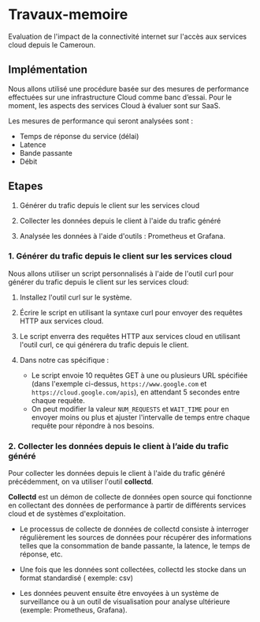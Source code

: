 # Travaux-memoire
Evaluation de l'impact de la connectivité internet sur l'accès aux services cloud depuis le Cameroun.

## Implémentation 
Nous allons utilisé une procédure basée sur des mesures de performance effectuées sur une infrastructure Cloud comme banc d’essai.
Pour le moment, les aspects des services Cloud à évaluer sont sur SaaS.

Les mesures de performance qui seront analysées sont :
- Temps de réponse du service (délai)
- Latence
- Bande passante
- Débit

## Etapes

1) Générer du trafic depuis le client sur les services cloud

2) Collecter les données depuis le client à l'aide du trafic généré

3) Analysée les données à l'aide d'outils : Prometheus et Grafana.


### 1. Générer du trafic depuis le client sur les services cloud

Nous allons  utiliser un script personnalisés à l'aide de l'outil curl pour générer du trafic depuis le client sur les services cloud:

1. Installez l'outil curl sur le système.
2. Écrire le script  en utilisant la syntaxe curl pour envoyer des requêtes HTTP aux services cloud.
3. Le script enverra  des requêtes HTTP aux services cloud en utilisant l'outil curl, ce qui générera du trafic depuis le client.
4. Dans notre cas spécifique :

	- Le script envoie 10 requêtes GET à une ou plusieurs URL spécifiée (dans l'exemple ci-dessus, `https://www.google.com` et `https://cloud.google.com/apis`), en attendant 5 secondes entre chaque requête.
	-  On peut modifier la valeur `NUM_REQUESTS` et `WAIT_TIME` pour en envoyer moins ou plus et ajuster l'intervalle de temps entre chaque requête pour répondre à nos besoins.

### 2.   Collecter les données depuis le client à l’aide du trafic généré

Pour collecter les données depuis le client à l'aide du trafic généré précédemment, on va  utiliser l'outil **collectd**.

**Collectd** est un démon de collecte de données open source qui fonctionne en collectant des données de performance à partir de différents services cloud et de systèmes d'exploitation.

- Le processus de collecte de données de collectd consiste à interroger régulièrement les sources de données pour récupérer des informations telles que  la consommation de bande passante, la latence, le temps de réponse, etc.

- Une fois que les données sont collectées, collectd les stocke dans un format standardisé ( exemple: csv)

- Les données peuvent ensuite être envoyées à un système de surveillance ou à un outil de visualisation pour analyse ultérieure (exemple: Prometheus, Grafana).
